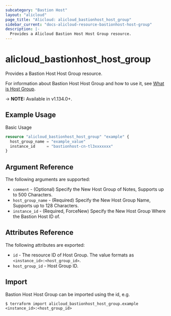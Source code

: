 ```yaml
---
subcategory: "Bastion Host"
layout: "alicloud"
page_title: "Alicloud: alicloud_bastionhost_host_group"
sidebar_current: "docs-alicloud-resource-bastionhost-host-group"
description: |-
  Provides a Alicloud Bastion Host Host Group resource.
---
```


# alicloud\_bastionhost\_host\_group

Provides a Bastion Host Host Group resource.

For information about Bastion Host Host Group and how to use it, see [What is Host Group](https://www.alibabacloud.com/help/en/doc-detail/204307.htm).

-> **NOTE:** Available in v1.134.0+.

## Example Usage

Basic Usage

```terraform
resource "alicloud_bastionhost_host_group" "example" {
  host_group_name = "example_value"
  instance_id     = "bastionhost-cn-tl3xxxxxxx"
}

```

## Argument Reference

The following arguments are supported:

* `comment` - (Optional) Specify the New Host Group of Notes, Supports up to 500 Characters.
* `host_group_name` - (Required) Specify the New Host Group Name, Supports up to 128 Characters.
* `instance_id` - (Required, ForceNew) Specify the New Host Group Where the Bastion Host ID of.

## Attributes Reference

The following attributes are exported:

* `id` - The resource ID of Host Group. The value formats as `<instance_id>:<host_group_id>`.
* `host_group_id` - Host Group ID.

## Import

Bastion Host Host Group can be imported using the id, e.g.

```
$ terraform import alicloud_bastionhost_host_group.example <instance_id>:<host_group_id>
```